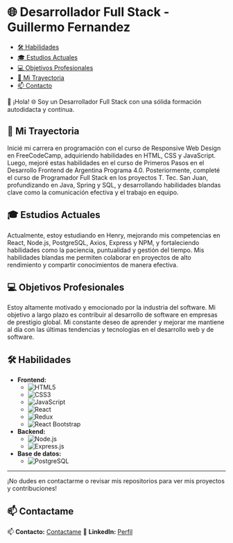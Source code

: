 # 🌐 Desarrollador Full Stack - Guillermo Fernandez 

- [🛠 Habilidades](#-habilidades)
- [🎓 Estudios Actuales](#-estudios-actuales)
- [💻 Objetivos Profesionales](#-objetivos-profesionales)
- [🚀 Mi Trayectoria](#-mi-trayectoria)
- [📫 Contacto](#-contactame)

👋 ¡Hola! 
🌐 Soy un Desarrollador Full Stack con una sólida formación autodidacta y continua.

## 🚀 Mi Trayectoria

Inicié mi carrera en programación con el curso de Responsive Web Design en FreeCodeCamp, adquiriendo habilidades en HTML, CSS y JavaScript. Luego, mejoré estas habilidades en el curso de Primeros Pasos en el Desarrollo Frontend de Argentina Programa 4.0. Posteriormente, completé el curso de Programador Full Stack en los proyectos T. Tec. San Juan, profundizando en Java, Spring y SQL, y desarrollando habilidades blandas clave como la comunicación efectiva y el trabajo en equipo.

## 🎓 Estudios Actuales

Actualmente, estoy estudiando en Henry, mejorando mis competencias en React, Node.js, PostgreSQL, Axios, Express y NPM, y fortaleciendo habilidades como la paciencia, puntualidad y gestión del tiempo. Mis habilidades blandas me permiten colaborar en proyectos de alto rendimiento y compartir conocimientos de manera efectiva.

## 💻 Objetivos Profesionales

Estoy altamente motivado y emocionado por la industria del software. Mi objetivo a largo plazo es contribuir al desarrollo de software en empresas de prestigio global. Mi constante deseo de aprender y mejorar me mantiene al día con las últimas tendencias y tecnologías en el desarrollo web y de software.

## 🛠 Habilidades

- **Frontend:**
  - ![HTML5](https://img.shields.io/badge/HTML5-E34F26?style=for-the-badge&logo=html5&logoColor=white)
  - ![CSS3](https://img.shields.io/badge/CSS3-1572B6?style=for-the-badge&logo=css3&logoColor=white)
  - ![JavaScript](https://img.shields.io/badge/JavaScript-F7DF1E?style=for-the-badge&logo=javascript&logoColor=black)
  - ![React](https://img.shields.io/badge/React-61DAFB?style=for-the-badge&logo=react&logoColor=black)
  - ![Redux](https://img.shields.io/badge/Redux-764ABC?style=for-the-badge&logo=redux&logoColor=white)
  - ![React Bootstrap](https://img.shields.io/badge/React%20Bootstrap-563D7C?style=for-the-badge&logo=bootstrap&logoColor=white)
- **Backend:**
  - ![Node.js](https://img.shields.io/badge/Node.js-339933?style=for-the-badge&logo=nodedotjs&logoColor=white)
  - ![Express.js](https://img.shields.io/badge/Express.js-000000?style=for-the-badge&logo=express&logoColor=white)
- **Base de datos:**
  - ![PostgreSQL](https://img.shields.io/badge/PostgreSQL-336791?style=for-the-badge&logo=postgresql&logoColor=white)

---

¡No dudes en contactarme o revisar mis repositorios para ver mis proyectos y contribuciones!

## 📫 Contactame

📫 **Contacto:** [Contactame](gecozzi87@gmail.com)
🔗 **LinkedIn:** [Perfil](https://www.linkedin.com/in/guillermo-fern%C3%A1ndez-703b50267)
